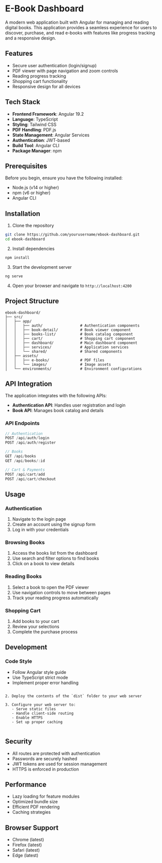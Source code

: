 # E-Book Dashboard

A modern web application built with Angular for managing and reading digital books. This application provides a seamless experience for users to discover, purchase, and read e-books with features like progress tracking and a responsive design.

## Features

- Secure user authentication (login/signup)
- PDF viewer with page navigation and zoom controls
- Reading progress tracking
- Shopping cart functionality
- Responsive design for all devices

## Tech Stack

- **Frontend Framework**: Angular 19.2
- **Language**: TypeScript
- **Styling**: Tailwind CSS
- **PDF Handling**: PDF.js
- **State Management**: Angular Services
- **Authentication**: JWT-based
- **Build Tool**: Angular CLI
- **Package Manager**: npm

## Prerequisites

Before you begin, ensure you have the following installed:

- Node.js (v14 or higher)
- npm (v6 or higher)
- Angular CLI 

## Installation

1. Clone the repository

```bash
git clone https://github.com/yourusername/ebook-dashboard.git
cd ebook-dashboard
```

2. Install dependencies

```bash
npm install
```

3. Start the development server

```bash
ng serve
```

4. Open your browser and navigate to `http://localhost:4200`

## Project Structure

```
ebook-dashboard/
├── src/
│   ├── app/
│   │   ├── auth/                 # Authentication components
│   │   ├── book-detail/          # Book viewer component
│   │   ├── books-list/           # Book catalog component
│   │   ├── cart/                 # Shopping cart component
│   │   ├── dashboard/            # Main dashboard component
│   │   ├── services/             # Application services
│   │   └── shared/               # Shared components
│   ├── assets/
│   │   ├── e-books/              # PDF files
│   │   └── images/               # Image assets
│   └── environments/             # Environment configurations
```

## API Integration

The application integrates with the following APIs:

- **Authentication API**: Handles user registration and login
- **Book API**: Manages book catalog and details

### API Endpoints

```typescript
// Authentication
POST /api/auth/login
POST /api/auth/register

// Books
GET /api/books
GET /api/books/:id

// Cart & Payments
POST /api/cart/add
POST /api/cart/checkout
```
## Usage

### Authentication

1. Navigate to the login page
2. Create an account using the signup form
3. Log in with your credentials

### Browsing Books

1. Access the books list from the dashboard
2. Use search and filter options to find books
3. Click on a book to view details

### Reading Books

1. Select a book to open the PDF viewer
2. Use navigation controls to move between pages
3. Track your reading progress automatically

### Shopping Cart

1. Add books to your cart
2. Review your selections
3. Complete the purchase process

## Development

### Code Style

- Follow Angular style guide
- Use TypeScript strict mode
- Implement proper error handling

```

2. Deploy the contents of the `dist` folder to your web server

3. Configure your web server to:
   - Serve static files
   - Handle client-side routing
   - Enable HTTPS
   - Set up proper caching


```

## Security

- All routes are protected with authentication
- Passwords are securely hashed
- JWT tokens are used for session management
- HTTPS is enforced in production

## Performance

- Lazy loading for feature modules
- Optimized bundle size
- Efficient PDF rendering
- Caching strategies

## Browser Support

- Chrome (latest)
- Firefox (latest)
- Safari (latest)
- Edge (latest)



